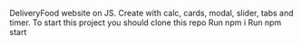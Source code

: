 DeliveryFood website on JS. Create with calc, cards, modal, slider, tabs and timer.
To start this project you should clone this repo
Run npm i
Run npm start
